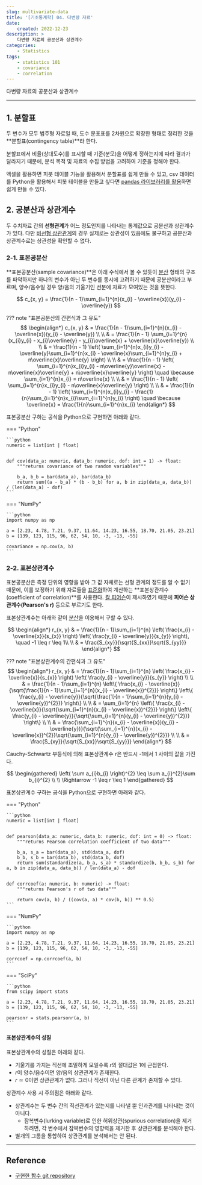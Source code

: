 ```yaml
---
slug: multivariate-data
title: '[기초통계학] 04. 다변량 자료'
date:
    created: 2022-12-23
description: >
    다변량 자료의 공분산과 상관계수
categories:
    - Statistics
tags:
    - statistics 101
    - covariance
    - correlation
---
```


다변량 자료의 공분산과 상관계수  

<!-- more -->

---

## 1. 분할표

두 변수가 모두 범주형 자료일 때, 도수 분포표를 2차원으로 확장한 형태로 정리한 것을 **분할표(contingency table)**라 한다.  

분할표에서 비율(상대도수)를 표시할 때 기준(분모)을 어떻게 정하는지에 따라 결과가 달라지기 때문에, 분석 목적 및 자료의 수집 방법을 고려하여 기준을 정해야 한다.  

엑셀을 활용하면 피봇 테이블 기능을 활용해서 분할표를 쉽게 만들 수 있고, csv 데이터를 Python을 활용해서 피봇 테이블을 만들고 싶다면 [pandas 라이브러리를 활용](2022-01-21-pd_pivot_table.md)하면 쉽게 만들 수 있다.  

## 2. 공분산과 상관계수

두 수치자료 간의 **선형관계**가 어느 정도인지를 나타내는 통계값으로 공분산과 상관계수가 있다. 다만 [비선형 상관관계](https://datascienceschool.net/02%20mathematics/07.05%20%EA%B3%B5%EB%B6%84%EC%82%B0%EA%B3%BC%20%EC%83%81%EA%B4%80%EA%B3%84%EC%88%98.html#id8)의 경우 실제로는 상관성이 있음에도 불구하고 공분산과 상관계수로는 상관성을 확인할 수 없다.  

### 2-1. 표본공분산

**표본공분산(sample covariance)**은 아래 수식에서 볼 수 있듯이 [분산](2022-12-18-univariate_data.md/#표본분산) 형태의 구조를 파악하지만 하나의 변수가 아닌 두 변수를 동시에 고려하기 때문에 공분산이라고 부르며, 양수/음수일 경우 양/음의 기울기인 선분에 자료가 모여있는 것을 뜻한다.  

$$
c_{x, y} = \frac{1}{n - 1}\sum_{i=1}^{n}(x_{i} - \overline{x})(y_{i} - \overline{y})
$$

??? note "표본공분산의 간편식과 그 유도"
    $$
    \begin{align*}
    c_{x, y} & = \frac{1}{n - 1}\sum_{i=1}^{n}(x_{i} - \overline{x})(y_{i} - \overline{y}) \\
    \\
    & = \frac{1}{n - 1} \sum_{i=1}^{n}(x_{i}y_{i} - x_{i}\overline{y} - y_{i}\overline{x} + \overline{x}\overline{y}) \\
    \\
    & = \frac{1}{n - 1} \left( \sum_{i=1}^{n}x_{i}y_{i} - \overline{y}\sum_{i=1}^{n}x_{i} - \overline{x}\sum_{i=1}^{n}y_{i} + n\overline{x}\overline{y} \right) \\
    \\
    & = \frac{1}{n - 1} \left( \sum_{i=1}^{n}x_{i}y_{i} - n\overline{y}\overline{x} - n\overline{x}\overline{y} + n\overline{x}\overline{y} \right) \quad \because \sum_{i=1}^{n}x_{i} = n\overline{x} \\
    \\
    & = \frac{1}{n - 1} \left( \sum_{i=1}^{n}x_{i}y_{i} - n\overline{x}\overline{y} \right) \\
    \\
    & = \frac{1}{n - 1} \left( \sum_{i=1}^{n}x_{i}y_{i} - \frac{1}{n}\sum_{i=1}^{n}x_{i}\sum_{i=1}^{n}y_{i} \right) \quad \because \overline{x} = \frac{1}{n}\sum_{i=1}^{n}x_{i}
    \end{align*}
    $$

표본공분산 구하는 공식을 Python으로 구현하면 아래와 같다.  

=== "Python"

    ```python
    numeric = list[int | float]


    def cov(data_a: numeric, data_b: numeric, dof: int = 1) -> float:
        """returns covariance of two random variables"""

        b_a, b_b = bar(data_a), bar(data_b)
        return sum((a - b_a) * (b - b_b) for a, b in zip(data_a, data_b)) / (len(data_a) - dof)
    ```

=== "NumPy"

    ```python
    import numpy as np

    a = [2.23, 4.78, 7.21, 9.37, 11.64, 14.23, 16.55, 18.70, 21.05, 23.21]
    b = [139, 123, 115, 96, 62, 54, 10, -3, -13, -55]

    covariance = np.cov(a, b)
    ```

### 2-2. 표본상관계수

표본공분산은 측정 단위의 영향을 받아 그 값 자체로는 선형 관계의 정도를 알 수 없기 때문에, 이를 보정하기 위해 자료들을 [표준화](2022-12-18-univariate_data.md/#표준화)하여 계산하는 **표본상관계수(coefficient of correlation)**를 사용한다. [칼 피어슨](https://en.wikipedia.org/wiki/Karl_Pearson)이 제시하였기 때문에 **피어슨 상관계수(Pearson's r)** 등으로 부르기도 한다.  

표본상관계수는 아래와 같이 [분산](2022-12-18-univariate_data.md/#표본분산)을 이용해서 구할 수 있다.  

$$
\begin{align*}
r_{x, y} & = \frac{1}{n - 1}\sum_{i=1}^{n} \left( \frac{x_{i} - \overline{x}}{s_{x}} \right) \left( \frac{y_{i} - \overline{y}}{s_{y}} \right), \quad -1 \leq r \leq 1\\
\\
& = \frac{S_{xy}}{\sqrt{S_{xx}}\sqrt{S_{yy}}}
\end{align*}
$$

??? note "표본상관계수의 간편식과 그 유도"
    $$
    \begin{align*}
    r_{x, y} & = \frac{1}{n - 1}\sum_{i=1}^{n} \left( \frac{x_{i} - \overline{x}}{s_{x}} \right) \left( \frac{y_{i} - \overline{y}}{s_{y}} \right) \\
    \\
    & = \frac{1}{n - 1}\sum_{i=1}^{n} \left\{ \frac{x_{i} - \overline{x}}{\sqrt{\frac{1}{n - 1}\sum_{i=1}^{n}(x_{i} - \overline{x})^{2}}} \right\} \left\{ \frac{y_{i} - \overline{y}}{\sqrt{\frac{1}{n - 1}\sum_{i=1}^{n}(y_{i} - \overline{y})^{2}}} \right\} \\
    \\
    & = \sum_{i=1}^{n} \left\{ \frac{x_{i} - \overline{x}}{\sqrt{\sum_{i=1}^{n}(x_{i} - \overline{x})^{2}}} \right\} \left\{ \frac{y_{i} - \overline{y}}{\sqrt{\sum_{i=1}^{n}(y_{i} - \overline{y})^{2}}} \right\} \\
    \\
    & = \frac{\sum_{i=1}^{n}(x_{i} - \overline{x})(y_{i} - \overline{y})}{\sqrt{\sum_{i=1}^{n}(x_{i} - \overline{x})^{2}}\sqrt{\sum_{i=1}^{n}(y_{i} - \overline{y})^{2}}} \\
    \\
    & = \frac{S_{xy}}{\sqrt{S_{xx}}\sqrt{S_{yy}}}
    \end{align*}
    $$

Cauchy-Schwartz 부등식에 의해 표본상관계수 $r$은 반드시 -1에서 1 사이의 값을 가진다.  

$$
\begin{gathered}
\left( \sum a_{i}b_{i} \right)^{2} \leq \sum a_{i}^{2}\sum b_{i}^{2} \\
\\
\Rightarrow -1 \leq r \leq 1
\end{gathered}
$$

표본상관계수 구하는 공식을 Python으로 구현하면 아래와 같다.  

=== "Python"

    ```python
    numeric = list[int | float]


    def pearson(data_a: numeric, data_b: numeric, dof: int = 0) -> float:
        """returns Pearson correlation coefficient of two data"""

        b_a, s_a = bar(data_a), std(data_a, dof)
        b_b, s_b = bar(data_b), std(data_b, dof)
        return sum(standardize(a, b_a, s_a) * standardize(b, b_b, s_b) for a, b in zip(data_a, data_b)) / len(data_a) - dof


    def corrcoef(a: numeric, b: numeric) -> float:
        """returns Pearson's r of two data"""

        return cov(a, b) / ((cov(a, a) * cov(b, b)) ** 0.5)
    ```

=== "NumPy"

    ```python
    import numpy as np

    a = [2.23, 4.78, 7.21, 9.37, 11.64, 14.23, 16.55, 18.70, 21.05, 23.21]
    b = [139, 123, 115, 96, 62, 54, 10, -3, -13, -55]

    corrcoef = np.corrcoef(a, b)
    ```

=== "SciPy"

    ```python
    from scipy import stats

    a = [2.23, 4.78, 7.21, 9.37, 11.64, 14.23, 16.55, 18.70, 21.05, 23.21]
    b = [139, 123, 115, 96, 62, 54, 10, -3, -13, -55]

    pearsonr = stats.pearsonr(a, b)
    ```

#### 표본상관계수의 성질

표본상관계수의 성질은 아래와 같다.  

- 기울기를 가지는 직선에 조밀하게 모일수록 $r$의 절대값은 1에 근접한다.
- $r$이 양수/음수이면 양/음의 상관관계가 존재한다.
- $r \simeq 0$이면 상관관계가 없다. 그러나 직선이 아닌 다른 관계가 존재할 수 있다.

상관계수 사용 시 주의점은 아래와 같다.  

- 상관계수는 두 변수 간의 직선관계가 있는지를 나타낼 뿐 인과관계를 나타내는 것이 아니다.
    - 잠복변수(lurking variable)로 인한 허위상관(spurious correlation)을 제거하려면, 각 변수에서 잠복변수의 영향력을 제거한 후 상관관계를 분석해야 한다.
- 별개의 그룹을 통합하여 상관관계를 분석해서는 안 된다.

---
## Reference
- [구현한 함수 git repository](https://github.com/djccnt15/mathematics)